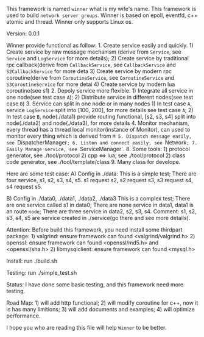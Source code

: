 This framework is named `winner` what is my wife's name.
This framework is used to build `network server groups`.
Winner is based on epoll, eventfd, c++ atomic and thread.
Winner only supports Linux os. 

Version:
    0.0.1

Winner provide functional as follow:
    1. Create service easily and quickly.
        1) Create service by raw message mechanism (derive from `Service`, see `Service` and `LogService` for more details);
        2) Create service by traditional rpc callback(derive from `CallbackService`, see `CallbackService` and `S2CallbackService` for more deta
        3) Create service by modern rpc coroutine(derive from `CoroutineService`, see `CoroutineService` and `S3CoroutineService` for more detai
        4) Create service by modern lua coroutine(see s1) 
    2. Depoly service more flexible.
        1) Integrate all service in one node(see test case `A`);
        2) Distribute service in different nodes(see test case `B`)
    3. Service can split in one node or in many nodes
        1) In test case `A`, service `LogService` split into [100, 200], for more details see test case `A`;
        2) In test case `B`, node(./data1) provide routing functional, [s2, s3, s4] split into node(./data2) and node(./data3), for more details
    4. Monitor mechanism, every thread has a thread local monitor(instance of Monitor), can used to monitor every thing which is derived from `M
    5. Dispatch message easily, see `DispatcherManager`;
    6. Listen and connect easily, see `Network`;
    7. Easily Manage service, see `ServiceManager`.
    8. Some tools:
        1) protocol generator, see ./tool/protocol
        2) cpp <=> lua, see ./tool/protocol
        2) class code generator, see ./tool/template/class
    9. Many class for develope.

Here are some test case:
  A) Config in ./data:
        This is a simple test;
        There are four service, s1, s2, s3, s4, s5. s1 request s2, s2 request s3, s3 request s4, s4 request s5. 

  B) Config in ./data0, ./data1, ./data2, ./data3
        This is a  complex test;
        There are one service called s1 in data0;
        There are none service in data1, data1 is an route `node`;
        There are three service in data2, s2, s3, s4.
  Comment:
    s1, s2, s3, s4, s5 are service created in ./service(go there and see more details).

Attention:
    Before build this framework, you need install some thirdpart package:
        1) valgrind: ensure framework can found <valgrind/valgrind.h>
        2) openssl: ensure framework can found <openssl/md5.h> and <openssl/sha.h>
        2) libmysqlclient: ensure framework can found <mysql.h>

Install:
    run ./build.sh
    
Testing:
    run ./simple_test.sh

Status:
    I have done some basic testing, and this framework need more testing.

Road Map:
    1) will add http functional;
    2) will modify coroutine for c++, now it is has many limitions;
    3) will add documents and examples;
    4) will optimize performance.

I hope you who are reading this file will help `Winner` to be better.
        
